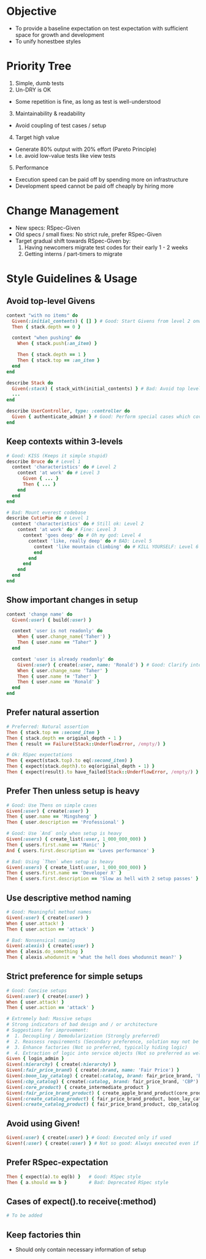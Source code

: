 # Objective

- To provide a baseline expectation on test expectation with sufficient space for growth and development
- To unify honestbee styles

# Priority Tree

1. Simple, dumb tests
2. Un-DRY is OK
  - Some repetition is fine, as long as test is well-understood
3. Maintainability & readability
  - Avoid coupling of test cases / setup
4. Target high value
  - Generate 80% output with 20% effort (Pareto Principle)
  - I.e. avoid low-value tests like view tests
5. Performance
  - Execution speed can be paid off by spending more on infrastructure
  - Development speed cannot be paid off cheaply by hiring more

# Change Management

- New specs: RSpec-Given
- Old specs / small fixes: No strict rule, prefer RSpec-Given
- Target gradual shift towards RSpec-Given by:
  1. Having newcomers migrate test codes for their early 1 - 2 weeks
  2. Getting interns / part-timers to migrate

# Style Guidelines & Usage

## Avoid top-level Givens

```ruby
context "with no items" do
  Given(:initial_contents) { [] } # Good: Start Givens from level 2 onwards
  Then { stack.depth == 0 }

  context "when pushing" do
    When { stack.push(:an_item) }

    Then { stack.depth == 1 }
    Then { stack.top == :an_item }
  end
end
```

```ruby
describe Stack do
  Given(:stack) { stack_with(initial_contents) } # Bad: Avoid top level Givens
  ...
end
```

```ruby
describe UserController, type: :controller do
  Given { authenticate_admin! } # Good: Perform special cases which covers 100% of cases such as authentication
end
```

## Keep contexts within 3-levels

```ruby
# Good: KISS (Keeps it simple stupid)
describe Bruce do # Level 1
  context 'characteristics' do # Level 2
    context 'at work' do # Level 3
      Given { ... }
      Then { ... }
    end
  end
end
```

```ruby
# Bad: Mount everest codebase
describe CutiePie do # Level 1
  context 'characteristics' do # Still ok: Level 2
    context 'at work' do # Fine: Level 3
      context 'goes deep' do # Oh my god: Level 4
        context 'like, really deep' do # BAD: Level 5
          context 'like mountain climbing' do # KILL YOURSELF: Level 6
          end
        end
      end
    end
  end
end
```

## Show important changes in setup

```ruby
context 'change name' do
  Given(:user) { build(:user) }

  context 'user is not readonly' do
    When { user.change_name('Taher') }
    Then { user.name == "Taher" }
  end

  context 'user is already readonly' do
    Given(:user) { create(:user, name: 'Ronald') } # Good: Clarify intent of modification
    When { user.change_name 'Taher' }
    Then { user.name != 'Taher' }
    Then { user.name == 'Ronald' }
  end
end
```

## Prefer natural assertion

```ruby
# Preferred: Natural assertion
Then { stack.top == :second_item }
Then { stack.depth == original_depth - 1 }
Then { result == Failure(Stack::UnderflowError, /empty/) }
```

```ruby
# Ok: RSpec expectations
Then { expect(stack.top).to eq(:second_item) }
Then { expect(stack.depth).to eq(original_depth - 1) }
Then { expect(result).to have_failed(Stack::UnderflowError, /empty/) }
```

## Prefer Then unless setup is heavy
```ruby
# Good: Use Thens on simple cases
Given(:user) { create(:user) }
Then { user.name == 'Mingsheng' }
Then { user.description == 'Professional' }
```

```ruby
# Good: Use `And` only when setup is heavy
Given(:users) { create_list(:user, 1_000_000_000) }
Then { users.first.name == 'Manic' }
And { users.first.description == 'Loves performance' }
```

```ruby
# Bad: Using `Then` when setup is heavy
Given(:users) { create_list(:user, 1_000_000_000) }
Then { users.first.name == 'Developer X' }
Then { users.first.description == 'Slow as hell with 2 setup passes' }
```

## Use descriptive method naming

```ruby
# Good: Meaningful method names
Given(:user) { create(:user) }
When { user.attack! }
Then { user.action == 'attack' }
```

```ruby
# Bad: Nonsensical naming
Given(:alexis) { create(:user) }
When { alexis.do_something }
Then { alexis.whodunnit = 'what the hell does whodunnit mean?' }
```

## Strict preference for simple setups

```ruby
# Good: Concise setups
Given(:user) { create(:user) }
When { user.attack! }
Then { user.action == 'attack' }
```

```ruby
# Extremely bad: Massive setups
# Strong indicators of bad design and / or architecture
# Suggestions for improvement:
#  1. Decoupling / Demodularization (Strongly preferred)
#  2. Reassess requirements (Secondary preference, solution may not be fixing root cause)
#  3. Enhance factories (Not so preferred, typically hiding logic)
#  4. Extraction of logic into service objects (Not so preferred as well, typically just hiding the mess)
Given { login_admin }
Given(:hierarchy) { create(:hierarchy) }
Given(:fair_price_brand) { create(:brand, name: 'Fair Price') }
Given(:boon_lay_catalog) { create(:catalog, brand: fair_price_brand, 'Boon Lay') }
Given(:cbp_catalog) { create(:catalog, brand: fair_price_brand, 'CBP') }
Given(:core_product) { create_intermediate_product }
Given(:fair_price_brand_product) { create_apple_brand_product(core_product, fair_price_brand, category) }
Given(:create_catalog_product) { fair_price_brand_product, boon_lay_catalog) }
Given(:create_catalog_product) { fair_price_brand_product, cbp_catalog) }
```

## Avoid using Given!

```ruby
Given(:user) { create(:user) } # Good: Executed only if used
Given!(:user) { create(:user) } # Not so good: Always executed even if unused
```

## Prefer RSpec-expectation

```ruby
Then { expect(a).to eq(b) }   # Good: RSpec style
Then { a.should == b }        # Bad: Deprecated RSpec style
```

## Cases of expect().to receive(:method)

```ruby
# To be added
```

## Keep factories thin

- Should only contain necessary information of setup
